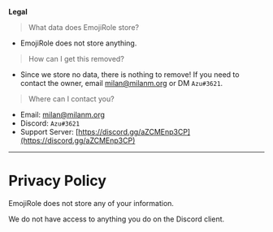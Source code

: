 **Legal**
> What data does EmojiRole store?
- EmojiRole does not store anything.

> How can I get this removed?
- Since we store no data, there is nothing to remove! If you need to contact the owner, email [milan@milanm.org](milan@milanm.org) or DM `Azu#3621`.

> Where can I contact you?
- Email: [milan@milanm.org](milan@milanm.org)
- Discord: `Azu#3621`
- Support Server: [https://discord.gg/aZCMEnp3CP](https://discord.gg/aZCMEnp3CP)

---

# Privacy Policy
EmojiRole does not store any of your information.

We do not have access to anything you do on the Discord client.
